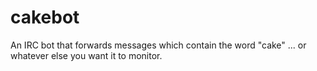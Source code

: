 # cakebot

An IRC bot that forwards messages which contain the word "cake" ... or whatever else you want it to monitor.
